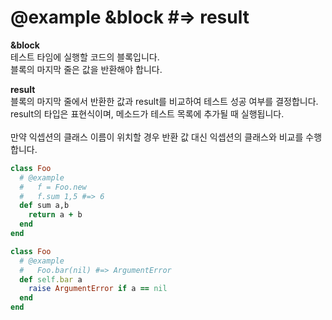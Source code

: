 @example &block #=> result
====

__&block__<br>
테스트 타임에 실행할 코드의 블록입니다.<br>
블록의 마지막 줄은 값을 반환해야 합니다.

__result__<br>
블록의 마지막 줄에서 반환한 값과 result를 비교하여 테스트 성공 여부를 결정합니다.<br>
result의 타입은 표현식이며, 메소드가 테스트 목록에 추가될 때 실행됩니다.<br>
<br>
만약 익셉션의 클래스 이름이 위치할 경우 반환 값 대신 익셉션의 클래스와 비교를 수행합니다.


```rb
class Foo
  # @example
  #   f = Foo.new
  #   f.sum 1,5 #=> 6
  def sum a,b
    return a + b
  end
end
```
```rb
class Foo
  # @example
  #   Foo.bar(nil) #=> ArgumentError
  def self.bar a
    raise ArgumentError if a == nil
  end
end
```

